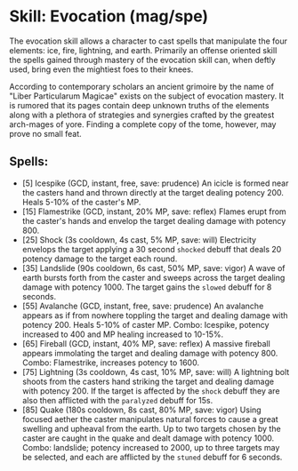 # Skill: Evocation (mag/spe)
The evocation skill allows a character to cast spells that manipulate the four
elements: ice, fire, lightning, and earth. Primarily an offense oriented skill
the spells gained through mastery of the evocation skill can, when deftly used,
bring even the mightiest foes to their knees.

According to contemporary scholars an ancient grimoire by the name of "Liber
Particularum Magicae" exists on the subject of evocation mastery. It is rumored
that its pages contain deep unknown truths of the elements along with a plethora
of strategies and synergies crafted by the greatest arch-mages of yore. Finding
a complete copy of the tome, however, may prove no small feat.

## Spells:

- [5] Icespike (GCD, instant, free, save: prudence)
  An icicle is formed near the casters hand and thrown directly at the target
  dealing potency 200. Heals 5-10% of the caster's MP.
- [15] Flamestrike (GCD, instant, 20% MP, save: reflex)
  Flames erupt from the caster's hands and envelop the target dealing damage
  with potency 800.
- [25] Shock (3s cooldown, 4s cast, 5% MP, save: will)
  Electricity envelops the target applying a 30 second `shocked` debuff that
  deals 20 potency damage to the target each round.
- [35] Landslide (90s cooldown, 6s cast, 50% MP, save: vigor)
  A wave of earth bursts forth from the caster and sweeps across the target
  dealing damage with potency 1000. The target gains the `slowed` debuff for 8
  seconds.
- [55] Avalanche (GCD, instant, free, save: prudence)
  An avalanche appears as if from nowhere toppling the target and dealing damage
  with potency 200. Heals 5-10% of caster MP. Combo: Icespike, potency increased
  to 400 and MP healing increased to 10-15%.
- [65] Fireball (GCD, instant, 40% MP, save: reflex)
  A massive fireball appears immolating the target and dealing damage with
  potency 800. Combo: Flamestrike, increases potency to 1600.
- [75] Lightning (3s cooldown, 4s cast, 10% MP, save: will)
  A lightning bolt shoots from the casters hand striking the target and dealing
  damage with potency 200. If the target is affected by the `shock` debuff they
  are also then afflicted with the `paralyzed` debuff for 15s.
- [85] Quake (180s cooldown, 8s cast, 80% MP, save: vigor)
  Using focused aether the caster manipulates natural forces to cause a great
  swelling and upheaval from the earth. Up to two targets chosen by the caster
  are caught in the quake and dealt damage with potency 1000. Combo: landslide;
  potency increased to 2000, up to three targets may be selected, and each are
  afflicted by the `stuned` debuff for 6 seconds.
